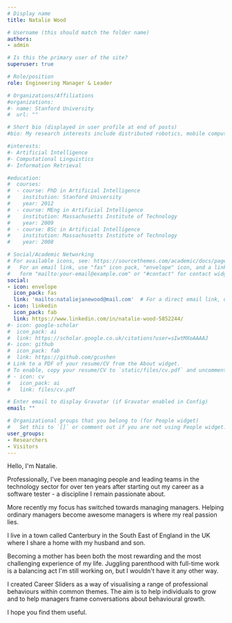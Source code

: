 ```yaml
---
# Display name
title: Natalie Wood

# Username (this should match the folder name)
authors:
- admin

# Is this the primary user of the site?
superuser: true

# Role/position
role: Engineering Manager & Leader

# Organizations/Affiliations
#organizations:
#- name: Stanford University
#  url: ""

# Short bio (displayed in user profile at end of posts)
#bio: My research interests include distributed robotics, mobile computing and programmable matter.

#interests:
#- Artificial Intelligence
#- Computational Linguistics
#- Information Retrieval

#education:
#  courses:
#  - course: PhD in Artificial Intelligence
#    institution: Stanford University
#    year: 2012
#  - course: MEng in Artificial Intelligence
#    institution: Massachusetts Institute of Technology
#    year: 2009
#  - course: BSc in Artificial Intelligence
#    institution: Massachusetts Institute of Technology
#    year: 2008

# Social/Academic Networking
# For available icons, see: https://sourcethemes.com/academic/docs/page-builder/#icons
#   For an email link, use "fas" icon pack, "envelope" icon, and a link in the
#   form "mailto:your-email@example.com" or "#contact" for contact widget.
social:
- icon: envelope
  icon_pack: fas
  link: 'mailto:nataliejanewood@mail.com'  # For a direct email link, use "mailto:test@example.org".
- icon: linkedin
  icon_pack: fab
  link: https://www.linkedin.com/in/natalie-wood-5852244/
#- icon: google-scholar
#  icon_pack: ai
#  link: https://scholar.google.co.uk/citations?user=sIwtMXoAAAAJ
#- icon: github
#  icon_pack: fab
#  link: https://github.com/gcushen
# Link to a PDF of your resume/CV from the About widget.
# To enable, copy your resume/CV to `static/files/cv.pdf` and uncomment the lines below.
# - icon: cv
#   icon_pack: ai
#   link: files/cv.pdf

# Enter email to display Gravatar (if Gravatar enabled in Config)
email: ""

# Organizational groups that you belong to (for People widget)
#   Set this to `[]` or comment out if you are not using People widget.
user_groups:
- Researchers
- Visitors
---
```


Hello, I'm Natalie.

Professionally, I've been managing people and leading teams in the technology sector for over ten years after starting out my career as a software tester - a discipline I remain passionate about.

More recently my focus has switched towards managing managers. Helping ordinary managers become awesome managers is where my real passion lies.

I live in a town called Canterbury in the South East of England in the UK where I share a home with my husband and son.

Becoming a mother has been both the most rewarding and the most challenging experience of my life. Juggling parenthood with full-time work is a balancing act I'm still working on, but I wouldn't have it any other way.

I created Career Sliders as a way of visualising a range of professional behaviours within common themes. The aim is to help individuals to grow and to help managers frame conversations about behavioural growth.

I hope you find them useful.
